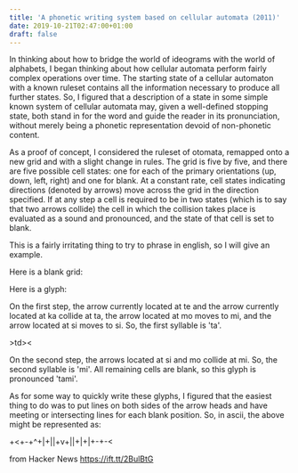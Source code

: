 ```yaml
---
title: 'A phonetic writing system based on cellular automata (2011)'
date: 2019-10-21T02:47:00+01:00
draft: false
---
```


In thinking about how to bridge the world of ideograms with the world of alphabets, I began thinking about how cellular automata perform fairly complex operations over time. The starting state of a cellular automaton with a known ruleset contains all the information necessary to produce all further states. So, I figured that a description of a state in some simple known system of cellular automata may, given a well-defined stopping state, both stand in for the word and guide the reader in its pronunciation, without merely being a phonetic representation devoid of non-phonetic content.

As a proof of concept, I considered the ruleset of otomata, remapped onto a new grid and with a slight change in rules. The grid is five by five, and there are five possible cell states: one for each of the primary orientations (up, down, left, right) and one for blank. At a constant rate, cell states indicating directions (denoted by arrows) move across the grid in the direction specified. If at any step a cell is required to be in two states (which is to say that two arrows collide) the cell in which the collision takes place is evaluated as a sound and pronounced, and the state of that cell is set to blank.

This is a fairly irritating thing to try to phrase in english, so I will give an example.

Here is a blank grid:

Here is a glyph:

On the first step, the arrow currently located at te and the arrow currently located at ka collide at ta, the arrow located at mo moves to mi, and the arrow located at si moves to si. So, the first syllable is 'ta'.

\>td><

On the second step, the arrows located at si and mo collide at mi. So, the second syllable is 'mi'. All remaining cells are blank, so this glyph is pronounced 'tami'.

As for some way to quickly write these glyphs, I figured that the easiest thing to do was to put lines on both sides of the arrow heads and have meeting or intersecting lines for each blank position. So, in ascii, the above might be represented as:

+<+-+^+|+||+v+||+|+|+-+-<

  
  
from Hacker News https://ift.tt/2BulBtG